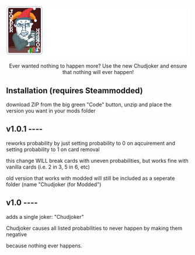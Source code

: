 <p align="center">
  <img src="logo.png" alt="Chudjoker - Because nothing ever happens." style="max-width: 100%; height: auto;">
</p>

<p align="center">
  Ever wanted nothing to happen more? Use the new Chudjoker and ensure that nothing will ever happen!
</p>


## Installation (requires Steammodded)

download ZIP from the big green "Code" button, unzip and place the version you want in your mods folder


## v1.0.1 ----

reworks probability by just setting probability to 0 on aqcuirement and setting probability to 1 on card removal

this change WILL break cards with uneven probabilities, but works fine with vanilla cards (i.e. 2 in 3, 5 in 6, etc)

old version that works with modded will still be included as a seperate folder (name "Chudjoker (for Modded")


## v1.0 ----

adds a single joker: "Chudjoker"

Chudjoker causes all listed probabilities to never happen by making them negative

because nothing ever happens.

